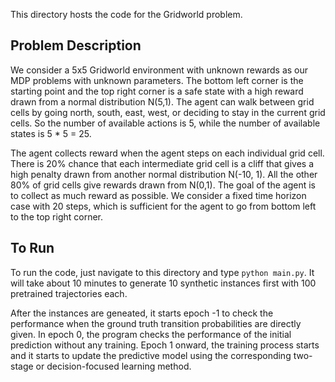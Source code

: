 This directory hosts the code for the Gridworld problem.

## Problem Description
We consider a 5x5 Gridworld environment with unknown rewards as our MDP problems with unknown parameters. The bottom left corner is the starting point and the top right corner is a safe state with a high reward drawn from a normal distribution N(5,1).
The agent can walk between grid cells by going north, south, east, west, or deciding to stay in the current grid cells.
So the number of available actions is 5, while the number of available states is 5 * 5 = 25.

The agent collects reward when the agent steps on each individual grid cell. There is 20% chance that each intermediate grid cell is a cliff that gives a high penalty drawn from another normal distribution N(-10, 1). All the other 80\% of grid cells give rewards drawn from N(0,1). The goal of the agent is to collect as much reward as possible. We consider a fixed time horizon case with 20 steps, which is sufficient for the agent to go from bottom left to the top right corner.

## To Run

To run the code, just navigate to this directory and type `python main.py`. It will take about 10 minutes to generate 10 synthetic instances first with 100 pretrained trajectories each.


After the instances are geneated, it starts epoch -1 to check the performance when the ground truth transition probabilities are directly given.
In epoch 0, the program checks the performance of the initial prediction without any training.
Epoch 1 onward, the training process starts and it starts to update the predictive model using the corresponding two-stage or decision-focused learning method.
